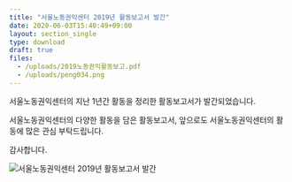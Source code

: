 ```yaml
---
title: "서울노동권익센터 2019년 활동보고서 발간"
date: 2020-06-03T15:40:49+09:00
layout: section_single
type: download
draft: true
files:
  - /uploads/2019노동권익활동보고.pdf
  - /uploads/peng034.png
---
```


서울노동권익센터의 지난 1년간 활동을 정리한
활동보고서가 발간되었습니다.

서울노동권익센터의 다양한 활동을 담은 활동보고서, 앞으로도 서울노동권익센터의 활동에 많은 관심 부탁드립니다.

감사합니다.

![서울노동권익센터 2019년 활동보고서 발간](https://www.labors.or.kr/attach/3aec9a87a6857bc197a94e7f1e6f64475b56fd0d.png)
